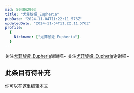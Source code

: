```yaml
---
mid: 504062903
title: "尤菲黎娅_Eupheria"
pubDate: "2024-11-04T11:22:11.576Z"
updatedDate: "2024-11-04T11:22:11.576Z"
profile:
  {
    Nickname: ["尤菲黎娅_Eupheria"],
  }
---
```


关注[尤菲黎娅_Eupheria](https://space.bilibili.com/504062903)谢谢喵~ 关注[尤菲黎娅_Eupheria](https://space.bilibili.com/504062903)谢谢喵~

## 此条目有待补充
你可以在[这里](https://github.com/Yuhanawa/VTuber.ICU/edit/master/src/content/v/尤菲黎娅_Eupheria/index.md)编辑本文
